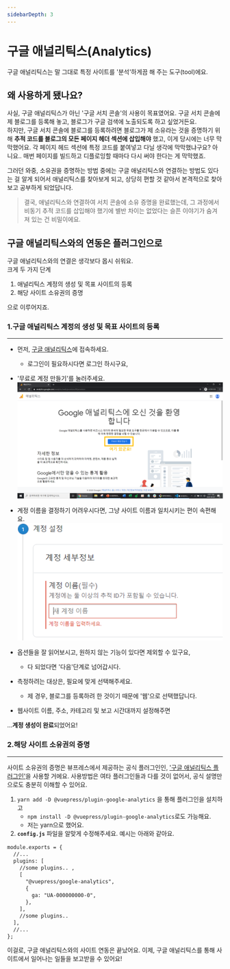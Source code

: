 ```yaml
---
sidebarDepth: 3
---
```


# 구글 애널리틱스(Analytics)

구글 애널리틱스는 말 그대로 특정 사이트를 '분석'하게끔 해 주는 도구(tool)에요.

## 왜 사용하게 됐나요?

사실, 구글 애널리틱스가 아닌 '구글 서치 콘솔'의 사용이 목표였어요. 구글 서치 콘솔에 제 블로그를 등록해 놓고, 블로그가 구글 검색에 노출되도록 하고 싶었거든요.  
하지만, 구글 서치 콘솔에 블로그를 등록하려면 블로그가 제 소유라는 것을 증명하기 위해 **추적 코드를 블로그의 모든 페이지 헤더 섹션에 삽입해야** 했고, 이게 당시에는 너무 막막했어요. 각 페이지 헤드 섹션에 특정 코드를 붙여넣고 다닐 생각에 막막했냐구요? 아니요.. 매번 페이지를 빌드하고 디플로잉할 때마다 다시 써야 한다는 게 막막했죠.

그러던 와중, 소유권을 증명하는 방법 중에는 구글 애널리틱스와 연결하는 방법도 있다는 걸 알게 되어서 애널리틱스를 찾아보게 되고, 상당히 편할 것 같아서 본격적으로 찾아보고 공부하게 되었답니다.

> 결국, 애널리틱스와 연결하여 서치 콘솔에 소유 증명을 완료했는데, 그 과정에서 비동기 추적 코드를 삽입해야 했기에 별반 차이는 없었다는 슬픈 이야기가 숨겨져 있는 건 비밀이에요.

## 구글 애널리틱스와의 연동은 플러그인으로

구글 애널리틱스와의 연결은 생각보다 몹시 쉬워요.  
크게 두 가지 단계

1. 애널리틱스 계정의 생성 및 목표 사이트의 등록
1. 해당 사이트 소유권의 증명

으로 이루어지죠.

### 1.구글 애널리틱스 계정의 생성 및 목표 사이트의 등록

---

- 먼저, [구글 애널리틱스](https://analytics.google.com/)에 접속하세요.
  - 로그인이 필요하시다면 로그인 하시구요,
- '무료로 계정 만들기'를 눌러주세요.
  ![무료로 계정 만들기](./ga_001.png)

- 계정 이름을 결정하기 어려우시다면, 그냥 사이트 이름과 일치시키는 편이 속편해요.
  ![계정 이름](./ga_002.png)

- 옵션들을 잘 읽어보시고, 원하지 않는 기능이 있다면 제외할 수 있구요,
  - 다 되었다면 '다음'단계로 넘어갑시다.
- 측정하려는 대상은, 필요에 맞게 선택해주세요.
  - 제 경우, 블로그를 등록하려 한 것이기 때문에 '웹'으로 선택했답니다.
- 웹사이트 이름, 주소, 카테고리 및 보고 시간대까지 설정해주면

...**계정 생성이 완료**되었어요!

### 2.해당 사이트 소유권의 증명

---

사이트 소유권의 증명은 뷰프레스에서 제공하는 공식 플러그인인, ['구글 애널리틱스 플러그인'](https://vuepress.vuejs.org/plugin/official/plugin-google-analytics.html)을 사용할 거에요. 사용방법은 여타 플러그인들과 다를 것이 없어서, 공식 설명만으로도 충분히 이해할 수 있어요.

1. `yarn add -D @vuepress/plugin-google-analytics` 을 통해 플러그인을 설치하고
   - `npm install -D @vuepress/plugin-google-analytics`로도 가능해요.
   - 저는 yarn으로 했어요.
2. **`config.js`** 파일을 알맞게 수정해주세요. 예시는 아래와 같아요.

```js{5-10}
module.exports = {
  //...
  plugins: [
    //some plugins.. ,
    [
      "@vuepress/google-analytics",
      {
        ga: "UA-000000000-0",
      },
    ],
    //some plugins..
  ],
  //...
};
```

이걸로, 구글 애널리틱스와의 사이트 연동은 끝났어요. 이제, 구글 애널리틱스를 통해 사이트에서 일어나는 일들을 보고받을 수 있어요!
